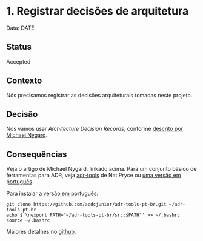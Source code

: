 # 1. Registrar decisões de arquitetura

Data: DATE

## Status

Accepted

## Contexto

Nós precisamos registrar as decisões arquiteturais tomadas neste projeto.

## Decisão

Nós vamos usar *Architecture Decision Records*, conforme [descrito por Michael Nygard](http://thinkrelevance.com/blog/2011/11/15/documenting-architecture-decisions).

## Consequências

Veja o artigo de Michael Nygard, linkado acima. Para um conjunto básico de ferramentas para ADR, veja [adr-tools](https://github.com/npryce/adr-tools) de Nat Pryce ou [uma versão em português](https://github.com/acdcjunior/adr-tools-pt-br).

Para instalar [a versão em português](https://github.com/acdcjunior/adr-tools-pt-br):

```
git clone https://github.com/acdcjunior/adr-tools-pt-br.git ~/adr-tools-pt-br
echo $'\nexport PATH="~/adr-tools-pt-br/src:$PATH"' >> ~/.bashrc
source ~/.bashrc
```

Maiores detalhes no [github](https://github.com/acdcjunior/adr-tools-pt-br/blob/master/INSTALL.md).
